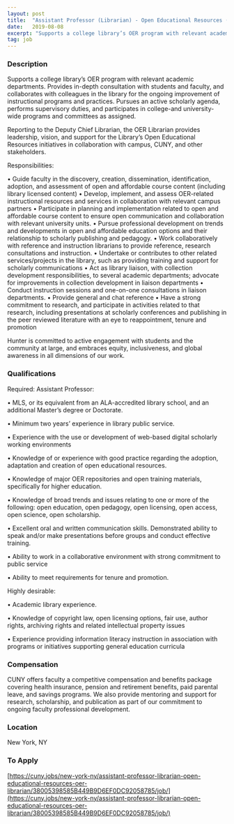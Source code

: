 ```yaml
---
layout: post
title:  "Assistant Professor (Librarian) - Open Educational Resources (OER) Librarian  - Hunter College"
date:   2019-08-08
excerpt: "Supports a college library’s OER program with relevant academic departments. Provides in-depth consultation with students and faculty, and collaborates with colleagues in the library for the ongoing improvement of instructional programs and practices. Pursues an active scholarly agenda, performs supervisory duties, and participates in college-and university-wide programs and committees as..."
tag: job
---
```


### Description   

Supports a college library’s OER program with relevant academic departments. Provides in-depth consultation with students and faculty, and collaborates with colleagues in the library for the ongoing improvement of instructional programs and practices. Pursues an active scholarly agenda, performs supervisory duties, and participates in college-and university-wide programs and committees as assigned.

Reporting to the Deputy Chief Librarian, the OER Librarian provides leadership, vision, and support for the Library’s  Open Educational Resources initiatives in collaboration with campus, CUNY, and other stakeholders.

Responsibilities:

• Guide faculty in the discovery, creation, dissemination, identification, adoption, and assessment of open and affordable course content (including library licensed content)
• Develop, implement, and assess OER-related instructional resources and services in collaboration with relevant campus partners
• Participate in planning and implementation related to open and affordable course content to ensure open communication and collaboration with relevant university units.
• Pursue professional development on trends and developments in open and affordable education options and their relationship to scholarly publishing and pedagogy.
• Work collaboratively with reference and instruction librarians to provide reference, research consultations and instruction.
• Undertake or contributes to other related services/projects in the library,  such as  providing training and support for scholarly communications 
• Act as library liaison, with collection development responsibilities, to several academic departments; advocate for improvements in collection development in liaison departments
• Conduct instruction sessions and one-on-one consultations in liaison departments. 
• Provide general and chat reference
• Have a strong commitment to research, and participate in activities related to that research, including presentations at scholarly conferences and publishing in the peer reviewed literature with an eye to reappointment, tenure and promotion 


Hunter is committed to active engagement with students and the community at large, and embraces equity, inclusiveness, and global awareness in all dimensions of our work. 




### Qualifications   

Required: Assistant Professor: 

•  MLS, or its equivalent from an ALA-accredited library school, and an additional Master’s degree or Doctorate.


•  Minimum two years’ experience in library public service. 


•  Experience with the use or development of web-based digital scholarly working environments

•  Knowledge of or experience with good practice regarding the adoption, adaptation and creation of open educational resources.

•  Knowledge of major OER repositories and open training materials, specifically for higher education.

•  Knowledge of broad trends and issues relating to one or more of the following: open education, open pedagogy, open licensing, open access, open science, open scholarship.

•  Excellent oral and written communication skills. Demonstrated ability to speak and/or make presentations before groups and conduct effective training.

•  Ability to work in a collaborative environment with strong commitment to public service

•  Ability to meet requirements for tenure and promotion. 


Highly desirable: 

•  Academic library experience.

•  Knowledge of copyright law, open licensing options, fair use, author rights, archiving rights and  related intellectual property issues

•  Experience providing information literacy instruction in association with programs or initiatives supporting general education curricula 


### Compensation   

CUNY offers faculty a competitive compensation and benefits package covering health insurance, pension and retirement benefits, paid parental leave, and savings programs.  We also provide mentoring and support for research, scholarship, and publication as part of our commitment to ongoing faculty professional development. 


### Location   

New York, NY




### To Apply   

[https://cuny.jobs/new-york-ny/assistant-professor-librarian-open-educational-resources-oer-librarian/38005398585B449B9D6EF0DC92058785/job/](https://cuny.jobs/new-york-ny/assistant-professor-librarian-open-educational-resources-oer-librarian/38005398585B449B9D6EF0DC92058785/job/)





